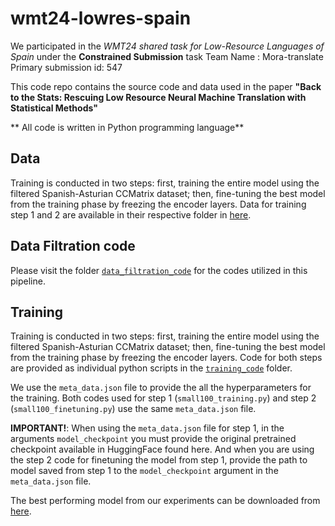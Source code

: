 
# wmt24-lowres-spain
We participated in the *WMT24 shared task for Low-Resource Languages of Spain* under the **Constrained Submission** task
Team Name : Mora-translate
Primary submission id: 547

This code repo contains the source code and data used in the paper **"Back to the Stats: Rescuing Low Resource Neural Machine Translation with Statistical Methods"**

** All code is written in Python programming language**

## Data
Training is conducted in two steps: first, training the entire model using the filtered Spanish-Asturian CCMatrix dataset; then, fine-tuning the best model from the training phase by freezing the encoder layers.
Data for training step 1 and 2 are available in their respective folder in [here](https://github.com/vmenan/wmt24-lowres-spain/tree/main/data).

## Data Filtration code
Please visit the folder [`data_filtration_code`](https://github.com/vmenan/wmt24-lowres-spain/tree/main/data_filtration_code) for the codes utilized in this pipeline.

## Training
Training is conducted in two steps: first, training the entire model using the filtered Spanish-Asturian CCMatrix dataset; then, fine-tuning the best model from the training phase by freezing the encoder layers. Code for both steps are provided as individual python scripts in the [`training_code`](https://github.com/vmenan/wmt24-lowres-spain/tree/main/training_code) folder.

We use the `meta_data.json` file to provide the all the hyperparameters for the training. Both codes used for step 1 (`small100_training.py`) and step 2 (`small100_finetuning.py`) use the same `meta_data.json` file. 

**IMPORTANT!**: When using the `meta_data.json` file for step 1, in the arguments `model_checkpoint` you must provide the original pretrained checkpoint available in HuggingFace found here. And when you are using the step 2 code for finetuning the model from step 1, provide the path to model saved from step 1 to the `model_checkpoint` argument in the `meta_data.json` file.

The best performing model from our experiments can be downloaded from [here](https://drive.google.com/file/d/1YKKe6CI8tJAUAMWfuiLbDEloyPKsfg3w/view?usp=sharing).
